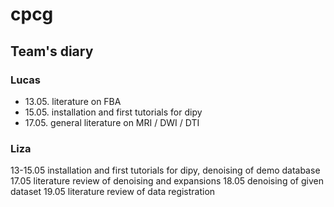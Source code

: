 # cpcg

## Team's diary

### Lucas
* 13.05. literature on FBA
* 15.05. installation and first tutorials for dipy
* 17.05. general literature on MRI / DWI / DTI

### Liza
13-15.05 installation and first tutorials for dipy, denoising of demo database
17.05 literature review of denoising and expansions 
18.05 denoising of given dataset
19.05 literature review of data registration
